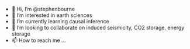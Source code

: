 - 👋 Hi, I’m @stephenbourne
- 👀 I’m interested in earth sciences
- 🌱 I’m currently learning causal inference
- 💞️ I’m looking to collaborate on induced seismicity, CO2 storage, energy storage
- 📫 How to reach me ...

<!---
stephenbourne/stephenbourne is a ✨ special ✨ repository because its `README.md` (this file) appears on your GitHub profile.
You can click the Preview link to take a look at your changes.
--->
